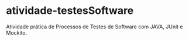 # atividade-testesSoftware
Atividade prática de Processos de Testes de Software com JAVA, JUnit e Mockito. 
